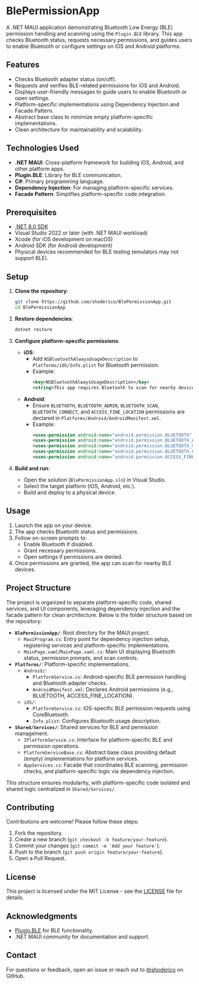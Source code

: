 # BlePermissionApp

A .NET MAUI application demonstrating Bluetooth Low Energy (BLE) permission handling and scanning using the `Plugin.BLE` library. This app checks Bluetooth status, requests necessary permissions, and guides users to enable Bluetooth or configure settings on iOS and Android platforms.

## Features
- Checks Bluetooth adapter status (on/off).
- Requests and verifies BLE-related permissions for iOS and Android.
- Displays user-friendly messages to guide users to enable Bluetooth or open settings.
- Platform-specific implementations using Dependency Injection and Facade Pattern.
- Abstract base class to minimize empty platform-specific implementations.
- Clean architecture for maintainability and scalability.

## Technologies Used
- **.NET MAUI**: Cross-platform framework for building iOS, Android, and other platform apps.
- **Plugin.BLE**: Library for BLE communication.
- **C#**: Primary programming language.
- **Dependency Injection**: For managing platform-specific services.
- **Facade Pattern**: Simplifies platform-specific code integration.

## Prerequisites
- [.NET 8.0 SDK](https://dotnet.microsoft.com/download/dotnet/8.0)
- Visual Studio 2022 or later (with .NET MAUI workload)
- Xcode (for iOS development on macOS)
- Android SDK (for Android development)
- Physical devices recommended for BLE testing (emulators may not support BLE).

## Setup
1. **Clone the repository**:
   ```bash
   git clone https://github.com/shoderico/BlePermissionApp.git
   cd BlePermissionApp
   ```

2. **Restore dependencies**:
   ```bash
   dotnet restore
   ```

3. **Configure platform-specific permissions**:
   - **iOS**:
     - Add `NSBluetoothAlwaysUsageDescription` to `Platforms/iOS/Info.plist` for Bluetooth permission.
     - Example:
       ```xml
       <key>NSBluetoothAlwaysUsageDescription</key>
       <string>This app requires Bluetooth to scan for nearby devices.</string>
       ```
   - **Android**:
     - Ensure `BLUETOOTH`, `BLUETOOTH_ADMIN`, `BLUETOOTH_SCAN`, `BLUETOOTH_CONNECT`, and `ACCESS_FINE_LOCATION` permissions are declared in `Platforms/Android/AndroidManifest.xml`.
     - Example:
       ```xml
       <uses-permission android:name="android.permission.BLUETOOTH" />
       <uses-permission android:name="android.permission.BLUETOOTH_ADMIN" />
       <uses-permission android:name="android.permission.BLUETOOTH_SCAN" />
       <uses-permission android:name="android.permission.BLUETOOTH_CONNECT" />
       <uses-permission android:name="android.permission.ACCESS_FINE_LOCATION" />
       ```

4. **Build and run**:
   - Open the solution (`BlePermissionApp.sln`) in Visual Studio.
   - Select the target platform (iOS, Android, etc.).
   - Build and deploy to a physical device.

## Usage
1. Launch the app on your device.
2. The app checks Bluetooth status and permissions.
3. Follow on-screen prompts to:
   - Enable Bluetooth if disabled.
   - Grant necessary permissions.
   - Open settings if permissions are denied.
4. Once permissions are granted, the app can scan for nearby BLE devices.

## Project Structure
The project is organized to separate platform-specific code, shared services, and UI components, leveraging dependency injection and the facade pattern for clean architecture. Below is the folder structure based on the repository:

- **`BlePermissionApp/`**: Root directory for the MAUI project.
  - `MauiProgram.cs`: Entry point for dependency injection setup, registering services and platform-specific implementations.
  - `MainPage.xaml`/`MainPage.xaml.cs`: Main UI displaying Bluetooth status, permission prompts, and scan controls.
- **`Platforms/`**: Platform-specific implementations.
  - `Android/`:
    - `PlatformService.cs`: Android-specific BLE permission handling and Bluetooth adapter checks.
    - `AndroidManifest.xml`: Declares Android permissions (e.g., BLUETOOTH, ACCESS_FINE_LOCATION).
  - `iOS/`:
    - `PlatformService.cs`: iOS-specific BLE permission requests using CoreBluetooth.
    - `Info.plist`: Configures Bluetooth usage description.
- **`Shared/Services/`**: Shared services for BLE and permission management.
  - `IPlatformService.cs`: Interface for platform-specific BLE and permission operations.
  - `PlatformServiceBase.cs`: Abstract base class providing default (empty) implementations for platform services.
  - `AppServices.cs`: Facade that coordinates BLE scanning, permission checks, and platform-specific logic via dependency injection.

This structure ensures modularity, with platform-specific code isolated and shared logic centralized in `Shared/Services/`.

## Contributing
Contributions are welcome! Please follow these steps:
1. Fork the repository.
2. Create a new branch (`git checkout -b feature/your-feature`).
3. Commit your changes (`git commit -m 'Add your feature'`).
4. Push to the branch (`git push origin feature/your-feature`).
5. Open a Pull Request.

## License
This project is licensed under the MIT License - see the [LICENSE](LICENSE) file for details.

## Acknowledgments
- [Plugin.BLE](https://github.com/xabre/xamarin-bluetooth-le) for BLE functionality.
- .NET MAUI community for documentation and support.

## Contact
For questions or feedback, open an issue or reach out to [@shoderico](https://github.com/shoderico) on GitHub.